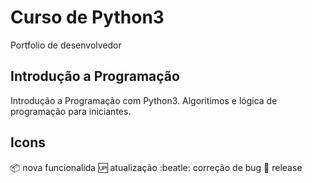 # Curso de Python3
Portfolio de desenvolvedor

## Introdução a Programação
Introdução a Programação com Python3.
Algoritimos e lógica de programação para iniciantes.

## Icons
:package: nova funcionalida
:up: atualização
:beatle: correção de bug
:checkered_flag: release
